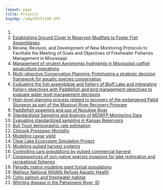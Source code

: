 ```yaml
---
layout: page
title: Projects
bigimg: /img/DSCF1198.JPG
---
```




1. [](https://mcolvin.github.io/Bluff-Lake-Project/)
1. [Establishing Ground Cover in Reservoir Mudflats to Foster Fish 
Assemblages](projects-Mudflats) 
1. Review, Revision, and Development of New Monitoring Protocols to 
Facilitate the Meeting of Goals and Objectives of Freshwater Fisheries 
Management in Mississippi 
1. [Management of virulent _Aeromonas hydrophila_ in Mississippi catfish 
aquaculture 
operations](https://www.bradley-richardson.com/projects/aeromonas/) 
1. [Multi-objective Conservation Planning: Prototyping a strategic 
decision framework for aquatic species conservation]()
1. [Evaluating the fish assemblage and fishery of Bluff Lake and 
integrating fishery objectives with Paddlefish and bird management 
objectives to evaluate water level management decisions]() 
1. [High-level planning process related to recovery of the endangered 
Pallid Sturgeon as part of the Missouri River Recovery Program]()
1. [Paddlefish spawning and use of Noxubee River]()
1. [Standardized Sampling and Analysis of MDWFP Monitoring Data]()
1. [Evaluating standardized sampling in Kansas Reservoirs]()
1. [Bull Trout demographic rate estimation]()
1. [Chinook Prespawn Mortality]()
1. [Modeling caviar yield](projects-caviar)
1. [Clear Lake Ecosystem Simulation Project](projects-cl)
1. [Modeling pulsed harvest systems](projects-pulsed)
1. [Controlling carp populations by pulsed commercial harvest](projects-pulsed-carp)
1. [Consequences of non-native species invasions for lake restoration and recreational fisheries](project-cl)
1. [Periodic matrix modeling giant foxtail populations](projects-foxtail)
1. [Malheur National Wildlife Refuge Aquatic Health](projects-mal)
1. [Coho salmon and freshwater habitat](projects-coho)
1. [Whirling disease in the Pahsimeroi River, ID](projects-wd)